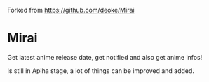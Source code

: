 Forked from https://github.com/deoke/Mirai

# Mirai
Get latest anime release date, get notified and also get anime infos!

Is still in Aplha stage, a lot of things can be improved and added.
